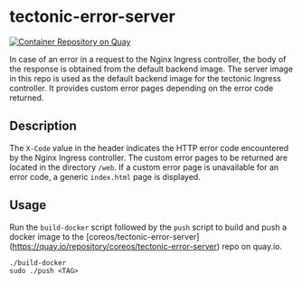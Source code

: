 # tectonic-error-server

[![Container Repository on Quay](https://quay.io/repository/coreos/tectonic-error-server/status?token=545314b1-7617-4b5a-bd96-c476cf311c4a "Container Repository on Quay")](https://quay.io/repository/coreos/tectonic-error-server)

In case of an error in a request to the Nginx Ingress controller, the body of the response is obtained from the default backend image. The server image in this repo is used as the default backend image for the tectonic Ingress controller. It provides custom error pages depending on the error code returned.

## Description

The `X-Code` value in the header indicates the HTTP error code encountered by the Nginx Ingress controller. The custom error pages to be returned are located in the directory `/web`. If a custom error page is unavailable for an error code, a generic `index.html` page is displayed.

## Usage

Run the `build-docker` script followed by the `push` script to build and push a docker image to the [coreos/tectonic-error-server] (https://quay.io/repository/coreos/tectonic-error-server) repo on quay.io. 

```
./build-docker
sudo ./push <TAG>
```
